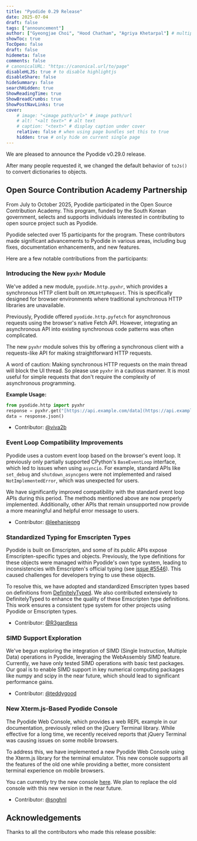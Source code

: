 ```yaml
---
title: "Pyodide 0.29 Release"
date: 2025-07-04
draft: false
tags: ["announcement"]
author: ["Gyeongjae Choi", "Hood Chatham", "Agriya Khetarpal"] # multiple authors
showToc: true
TocOpen: false
draft: false
hidemeta: false
comments: false
# canonicalURL: "https://canonical.url/to/page"
disableHLJS: true # to disable highlightjs
disableShare: false
hideSummary: false
searchHidden: true
ShowReadingTime: true
ShowBreadCrumbs: true
ShowPostNavLinks: true
cover:
    # image: "<image path/url>" # image path/url
    # alt: "<alt text>" # alt text
    # caption: "<text>" # display caption under cover
    relative: false # when using page bundles set this to true
    hidden: true # only hide on current single page
---
```


We are pleased to announce the Pyodide v0.29.0 release.

After many people requested it, we changed the default behavior of `toJs()` to
convert dictionaries to objects.

## Open Source Contribution Academy Partnership

From July to October 2025, Pyodide participated in the Open Source Contribution Academy.
This program, funded by the South Korean government, selects and supports individuals interested in contributing to open source project such as Pyodide.

Pyodide selected over 15 participants for the program.
These contributors made significant advancements to Pyodide in various areas, including bug fixes, documentation enhancements, and new features.

Here are a few notable contributions from the participants:

### Introducing the New `pyxhr` Module

We've added a new module, `pyodide.http.pyxhr`, which provides a synchronous HTTP client built on `XMLHttpRequest`. This is specifically designed for browser environments where traditional synchronous HTTP libraries are unavailable.

Previously, Pyodide offered `pyodide.http.pyfetch` for asynchronous requests using the browser's native Fetch API.
However, integrating an asynchronous API into existing synchronous code patterns was often complicated.

The new `pyxhr` module solves this by offering a synchronous client with a requests-like API for making straightforward HTTP requests.

A word of caution: Making synchronous HTTP requests on the main thread will block the UI thread. So please use `pyxhr` in a cautious manner.
It is most useful for simple requests that don't require the complexity of asynchronous programming.

**Example Usage:**

```python
from pyodide.http import pyxhr
response = pyxhr.get("[https://api.example.com/data](https://api.example.com/data)")
data = response.json()
```

  - Contributor: [@viva2b](https://github.com/viva2b)

### Event Loop Compatibility Improvements

Pyodide uses a custom event loop based on the browser's event loop.
It previously only partially supported CPython's `BaseEventLoop` interface, which led to issues when using `asyncio`.
For example, standard APIs like `set_debug` and `shutdown_asyncgens` were not implemented and raised `NotImplementedError`, which was unexpected for users.

We have significantly improved compatibility with the standard event loop APIs during this period.
The methods mentioned above are now properly implemented. Additionally, other APIs that remain unsupported now provide a more meaningful and helpful error message to users.

  - Contributor: [@leehanjeong](https://github.com/leehanjeong)

### Standardized Typing for Emscripten Types

Pyodide is built on Emscripten, and some of its public APIs expose Emscripten-specific types and objects.
Previously, the type definitions for these objects were managed within Pyodide's own type system, leading to inconsistencies with Emscripten's official typing (see [issue \#5546](https://github.com/pyodide/pyodide/issues/5546)).
This caused challenges for developers trying to use these objects.

To resolve this, we have adopted and standardized Emscripten types based on definitions from [DefinitelyTyped](https://www.npmjs.com/package/@types/emscripten).
We also contributed extensively to DefinitelyTyped to enhance the quality of these Emscripten type definitions.
This work ensures a consistent type system for other projects using Pyodide or Emscripten types.

  - Contributor: [@R3gardless](https://github.com/R3gardless)

### SIMD Support Exploration

We've begun exploring the integration of SIMD (Single Instruction, Multiple Data) operations in Pyodide, leveraging the WebAssembly SIMD feature.
Currently, we have only tested SIMD operations with basic test packages.
Our goal is to enable SIMD support in key numerical computing packages like numpy and scipy in the near future, which should lead to significant performance gains.

  - Contributor: [@teddygood](https://github.com/teddygood)

### New Xterm.js-Based Pyodide Console

The Pyodide Web Console, which provides a web REPL example in our documentation, previously relied on the jQuery Terminal library.
While effective for a long time, we recently received reports that jQuery Terminal was causing issues on some mobile browsers.

To address this, we have implemented a new Pyodide Web Console using the Xterm.js library for the terminal emulator.
This new console supports all the features of the old one while providing a better, more consistent terminal experience on mobile browsers.

You can currently try the new console [here](https://pyodide.org/en/latest/console-v2.html).
We plan to replace the old console with this new version in the near future.

  - Contributor: [@snghnl](https://github.com/snghnl)


## Acknowledgements


Thanks to all the contributors who made this release possible:
